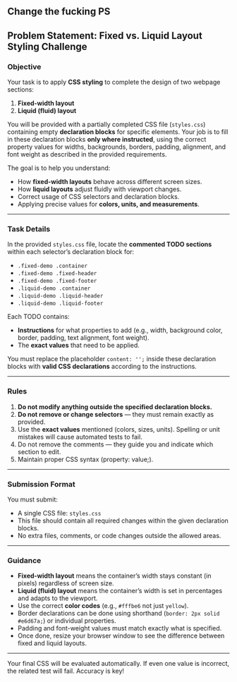 ## Change the fucking PS

## **Problem Statement: Fixed vs. Liquid Layout Styling Challenge**

### **Objective**

Your task is to apply **CSS styling** to complete the design of two webpage sections:

1. **Fixed-width layout**
2. **Liquid (fluid) layout**

You will be provided with a partially completed CSS file (`styles.css`) containing empty **declaration blocks** for specific elements. Your job is to fill in these declaration blocks **only where instructed**, using the correct property values for widths, backgrounds, borders, padding, alignment, and font weight as described in the provided requirements.

The goal is to help you understand:

* How **fixed-width layouts** behave across different screen sizes.
* How **liquid layouts** adjust fluidly with viewport changes.
* Correct usage of CSS selectors and declaration blocks.
* Applying precise values for **colors, units, and measurements**.

---

### **Task Details**

In the provided `styles.css` file, locate the **commented TODO sections** within each selector’s declaration block for:

* `.fixed-demo .container`
* `.fixed-demo .fixed-header`
* `.fixed-demo .fixed-footer`
* `.liquid-demo .container`
* `.liquid-demo .liquid-header`
* `.liquid-demo .liquid-footer`

Each TODO contains:

* **Instructions** for what properties to add (e.g., width, background color, border, padding, text alignment, font weight).
* The **exact values** that need to be applied.

You must replace the placeholder `content: '';` inside these declaration blocks with **valid CSS declarations** according to the instructions.

---

### **Rules**

1. **Do not modify anything outside the specified declaration blocks.**
2. **Do not remove or change selectors** — they must remain exactly as provided.
3. Use the **exact values** mentioned (colors, sizes, units). Spelling or unit mistakes will cause automated tests to fail.
4. Do not remove the comments — they guide you and indicate which section to edit.
5. Maintain proper CSS syntax (property: value;).

---

### **Submission Format**

You must submit:

* A single CSS file: `styles.css`
* This file should contain all required changes within the given declaration blocks.
* No extra files, comments, or code changes outside the allowed areas.

---

### **Guidance**

* **Fixed-width layout** means the container’s width stays constant (in pixels) regardless of screen size.
* **Liquid (fluid) layout** means the container’s width is set in percentages and adapts to the viewport.
* Use the correct **color codes** (e.g., `#fffbe6` not just `yellow`).
* Border declarations can be done using shorthand (`border: 2px solid #e6d67a;`) or individual properties.
* Padding and font-weight values must match exactly what is specified.
* Once done, resize your browser window to see the difference between fixed and liquid layouts.

---

Your final CSS will be evaluated automatically. If even one value is incorrect, the related test will fail. Accuracy is key!

